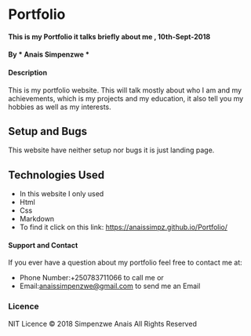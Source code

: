 # Portfolio
#### This is my Portfolio it talks briefly about me , 10th-Sept-2018
#### By * Anais Simpenzwe *
#### Description
 This is my portfolio website. This will talk mostly about who I am and my achievements, which is my projects and my education, it also tell you my hobbies as well as my interests.
## Setup and Bugs
This website have neither setup nor bugs it is just  landing page.
## Technologies Used
* In this website I only used 
* Html
* Css
* Markdown
* To find it click on this link: https://anaissimpz.github.io/Portfolio/
#### Support and Contact
If you ever have a question about my portfolio feel free to contact me at:
* Phone Number:+250783711066 to call me or
* Email:anaissimpenzwe@gmail.com to send me an Email
### Licence
NIT Licence
© 2018 Simpenzwe Anais All Rights Reserved
